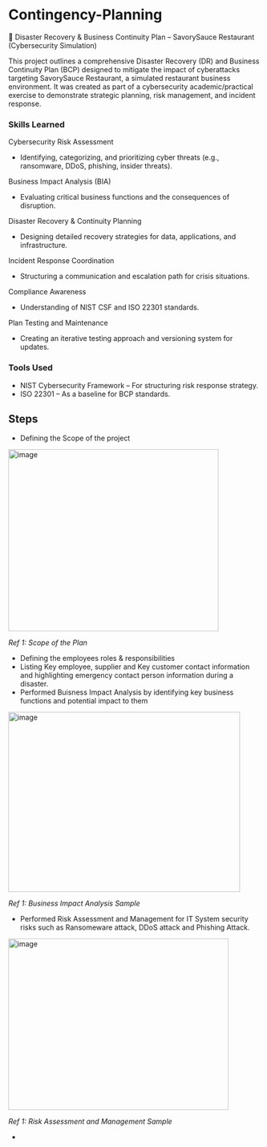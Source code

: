 # Contingency-Planning
🚨 Disaster Recovery & Business Continuity Plan – SavorySauce Restaurant (Cybersecurity Simulation)
 
This project outlines a comprehensive Disaster Recovery (DR) and Business Continuity Plan (BCP) designed to mitigate the impact of cyberattacks targeting SavorySauce Restaurant, a simulated restaurant business environment. It was created as part of a cybersecurity academic/practical exercise to demonstrate strategic planning, risk management, and incident response.

### Skills Learned

Cybersecurity Risk Assessment
- Identifying, categorizing, and prioritizing cyber threats (e.g., ransomware, DDoS, phishing, insider threats).

Business Impact Analysis (BIA)
- Evaluating critical business functions and the consequences of disruption.

Disaster Recovery & Continuity Planning
- Designing detailed recovery strategies for data, applications, and infrastructure.

Incident Response Coordination
- Structuring a communication and escalation path for crisis situations.

Compliance Awareness
- Understanding of NIST CSF and ISO 22301 standards.

Plan Testing and Maintenance
- Creating an iterative testing approach and versioning system for updates.

### Tools Used

- NIST Cybersecurity Framework – For structuring risk response strategy.
- ISO 22301 – As a baseline for BCP standards.

## Steps

- Defining the Scope of the project
<img width="419" height="363" alt="image" src="https://github.com/user-attachments/assets/00823f73-82cb-4a63-af92-a3663f4cc5e5" />

*Ref 1: Scope of the Plan*

- Defining the employees roles & responsibilities
- Listing Key employee, supplier and Key customer contact information and highlighting emergency contact person information during a disaster.
- Performed Buisness Impact Analysis by identifying key business functions and potential impact to them
<img width="462" height="359" alt="image" src="https://github.com/user-attachments/assets/611fe415-a195-48d0-a0df-2a7b5c636b57" />

*Ref 1: Business Impact Analysis Sample*

- Performed Risk Assessment and Management for IT System security risks such as Ransomeware attack, DDoS attack and Phishing Attack.
<img width="439" height="342" alt="image" src="https://github.com/user-attachments/assets/34e414b4-4c97-4628-b234-d8bc3cd6328f" />

*Ref 1: Risk Assessment and Management Sample*

- 
